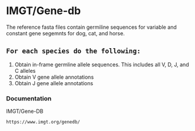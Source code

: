 # IMGT/Gene-db 
The reference fasta files contain germiline sequences for variable and constant gene segemnts for dog, cat, and horse.
## `For each species do the following:`
1) Obtain in-frame germline allele sequences. This includes all V, D, J, and C alleles
2) Obtain V gene allele annotations
3) Obtain J gene allele annotations
### Documentation
IMGT/Gene-DB
```
https://www.imgt.org/genedb/
```
